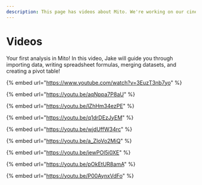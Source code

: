 ```yaml
---
description: This page has videos about Mito. We're working on our cinematography skills :)
---
```


# Videos

Your first analysis in Mito! In this video, Jake will guide you through importing data, writing spreadsheet formulas, merging datasets, and creating a pivot table!

{% embed url="https://www.youtube.com/watch?v=3EuzT3nb7yo" %}

{% embed url="https://youtu.be/aqNppa7P8aU" %}

{% embed url="https://youtu.be/lZhHm34ezPE" %}

{% embed url="https://youtu.be/q1drDEzJyEM" %}

{% embed url="https://youtu.be/wjdUffW34rc" %}

{% embed url="https://youtu.be/a_ZIoVo2MiQ" %}

{% embed url="https://youtu.be/jewPOl5i0XE" %}

{% embed url="https://youtu.be/pOkEtUR8amA" %}

{% embed url="https://youtu.be/P00AynxVdFo" %}



